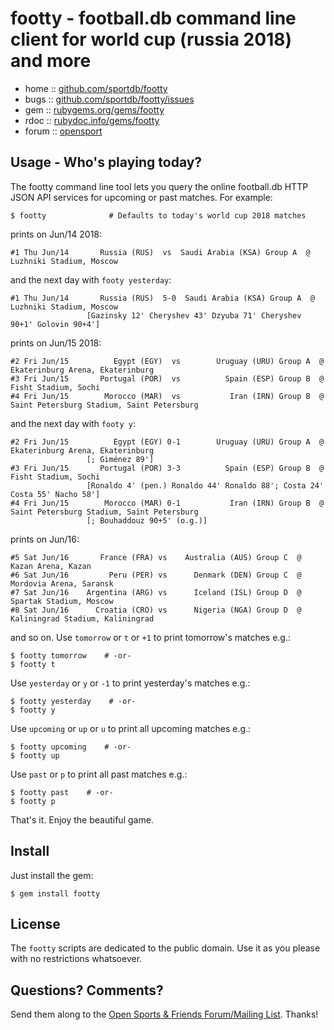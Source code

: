 # footty - football.db command line client for world cup (russia 2018) and more

* home  :: [github.com/sportdb/footty](https://github.com/sportdb/footty)
* bugs  :: [github.com/sportdb/footty/issues](https://github.com/sportdb/footty/issues)
* gem   :: [rubygems.org/gems/footty](https://rubygems.org/gems/footty)
* rdoc  :: [rubydoc.info/gems/footty](http://rubydoc.info/gems/footty)
* forum :: [opensport](http://groups.google.com/group/opensport)





## Usage - Who's playing today?

The footty command line tool lets you query the online football.db HTTP JSON API services
for upcoming or past matches. For example:

    $ footty              # Defaults to today's world cup 2018 matches

prints on Jun/14 2018:

    #1 Thu Jun/14       Russia (RUS)  vs  Saudi Arabia (KSA) Group A  @ Luzhniki Stadium, Moscow

and the next day with `footy yesterday`:

    #1 Thu Jun/14       Russia (RUS)  5-0  Saudi Arabia (KSA) Group A  @ Luzhniki Stadium, Moscow
                     [Gazinsky 12' Cheryshev 43' Dzyuba 71' Cheryshev 90+1' Golovin 90+4']

prints on Jun/15 2018:

    #2 Fri Jun/15          Egypt (EGY)  vs        Uruguay (URU) Group A  @ Ekaterinburg Arena, Ekaterinburg
    #3 Fri Jun/15       Portugal (POR)  vs          Spain (ESP) Group B  @ Fisht Stadium, Sochi
    #4 Fri Jun/15        Morocco (MAR)  vs           Iran (IRN) Group B  @ Saint Petersburg Stadium, Saint Petersburg

and the next day with `footy y`:

    #2 Fri Jun/15          Egypt (EGY) 0-1        Uruguay (URU) Group A  @ Ekaterinburg Arena, Ekaterinburg
                     [; Giménez 89']
    #3 Fri Jun/15       Portugal (POR) 3-3          Spain (ESP) Group B  @ Fisht Stadium, Sochi
                     [Ronaldo 4' (pen.) Ronaldo 44' Ronaldo 88'; Costa 24' Costa 55' Nacho 58']
    #4 Fri Jun/15        Morocco (MAR) 0-1           Iran (IRN) Group B  @ Saint Petersburg Stadium, Saint Petersburg
                     [; Bouhaddouz 90+5' (o.g.)]

prints on Jun/16:

    #5 Sat Jun/16       France (FRA) vs    Australia (AUS) Group C  @ Kazan Arena, Kazan
    #6 Sat Jun/16         Peru (PER) vs      Denmark (DEN) Group C  @ Mordovia Arena, Saransk
    #7 Sat Jun/16    Argentina (ARG) vs      Iceland (ISL) Group D  @ Spartak Stadium, Moscow
    #8 Sat Jun/16      Croatia (CRO) vs      Nigeria (NGA) Group D  @ Kaliningrad Stadium, Kaliningrad

and so on.
Use `tomorrow` or `t` or `+1` to print tomorrow's matches e.g.:

    $ footty tomorrow    # -or-
    $ footty t

Use `yesterday` or `y` or `-1` to print yesterday's matches e.g.:

    $ footty yesterday    # -or-
    $ footty y

Use `upcoming` or `up` or `u` to print all upcoming matches e.g.:

    $ footty upcoming    # -or-
    $ footty up

Use `past` or `p` to print all past matches e.g.:

    $ footty past    # -or-
    $ footty p


That's it. Enjoy the beautiful game.


## Install

Just install the gem:

    $ gem install footty


## License

The `footty` scripts are dedicated to the public domain.
Use it as you please with no restrictions whatsoever.


## Questions? Comments?

Send them along to the
[Open Sports & Friends Forum/Mailing List](http://groups.google.com/group/opensport).
Thanks!
